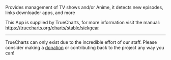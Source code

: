 Provides management of TV shows and/or Anime, it detects new episodes, links downloader apps, and more

This App is supplied by TrueCharts, for more information visit the manual: https://truecharts.org/charts/stable/sickgear

---

TrueCharts can only exist due to the incredible effort of our staff.
Please consider making a [donation](https://truecharts.org/docs/about/sponsor) or contributing back to the project any way you can!
